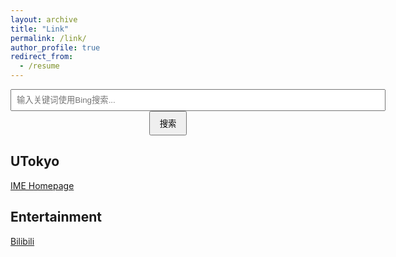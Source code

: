 ```yaml
---
layout: archive
title: "Link"
permalink: /link/
author_profile: true
redirect_from:
  - /resume
---
```


<!-- 固定Bing搜索栏 -->
<div align="center">
  <form action="https://www.bing.com/search" method="get" target="_blank">
    <input type="text" name="q" placeholder="输入关键词使用Bing搜索..." style="width: 600px; padding: 8px;">
    <input type="submit" value="搜索" style="padding: 8px 15px;">
  </form>
</div>

## UTokyo

<a href="https://www.ime.t.u-tokyo.ac.jp/" target="_blank" rel="noopener noreferrer">IME Homepage</a>

## Entertainment

<a href="https://www.bilibili.com/" target="_blank" rel="noopener noreferrer">Bilibili</a>
